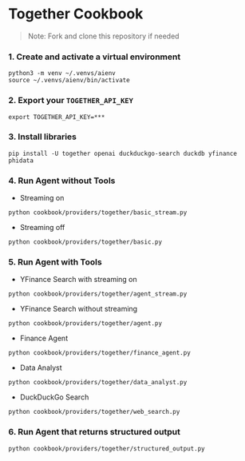 # Together Cookbook

> Note: Fork and clone this repository if needed

### 1. Create and activate a virtual environment

```shell
python3 -m venv ~/.venvs/aienv
source ~/.venvs/aienv/bin/activate
```

### 2. Export your `TOGETHER_API_KEY`

```shell
export TOGETHER_API_KEY=***
```

### 3. Install libraries

```shell
pip install -U together openai duckduckgo-search duckdb yfinance phidata
```

### 4. Run Agent without Tools

- Streaming on

```shell
python cookbook/providers/together/basic_stream.py
```

- Streaming off

```shell
python cookbook/providers/together/basic.py
```

### 5. Run Agent with Tools

- YFinance Search with streaming on

```shell
python cookbook/providers/together/agent_stream.py
```

- YFinance Search without streaming

```shell
python cookbook/providers/together/agent.py
```

- Finance Agent

```shell
python cookbook/providers/together/finance_agent.py
```

- Data Analyst

```shell
python cookbook/providers/together/data_analyst.py
```

- DuckDuckGo Search
```shell
python cookbook/providers/together/web_search.py
```

### 6. Run Agent that returns structured output

```shell
python cookbook/providers/together/structured_output.py
```

